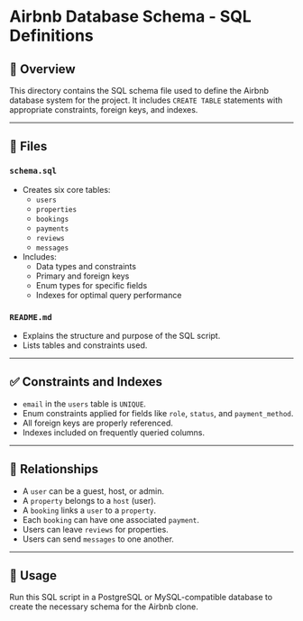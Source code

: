 # Airbnb Database Schema - SQL Definitions

## 📄 Overview

This directory contains the SQL schema file used to define the Airbnb database system for the project. It includes `CREATE TABLE` statements with appropriate constraints, foreign keys, and indexes.

---

## 📁 Files

### `schema.sql`
- Creates six core tables:
  - `users`
  - `properties`
  - `bookings`
  - `payments`
  - `reviews`
  - `messages`
- Includes:
  - Data types and constraints
  - Primary and foreign keys
  - Enum types for specific fields
  - Indexes for optimal query performance

### `README.md`
- Explains the structure and purpose of the SQL script.
- Lists tables and constraints used.

---

## ✅ Constraints and Indexes

- `email` in the `users` table is `UNIQUE`.
- Enum constraints applied for fields like `role`, `status`, and `payment_method`.
- All foreign keys are properly referenced.
- Indexes included on frequently queried columns.

---

## 🔗 Relationships

- A `user` can be a guest, host, or admin.
- A `property` belongs to a `host` (user).
- A `booking` links a `user` to a `property`.
- Each `booking` can have one associated `payment`.
- Users can leave `reviews` for properties.
- Users can send `messages` to one another.

---

## 📌 Usage

Run this SQL script in a PostgreSQL or MySQL-compatible database to create the necessary schema for the Airbnb clone.

